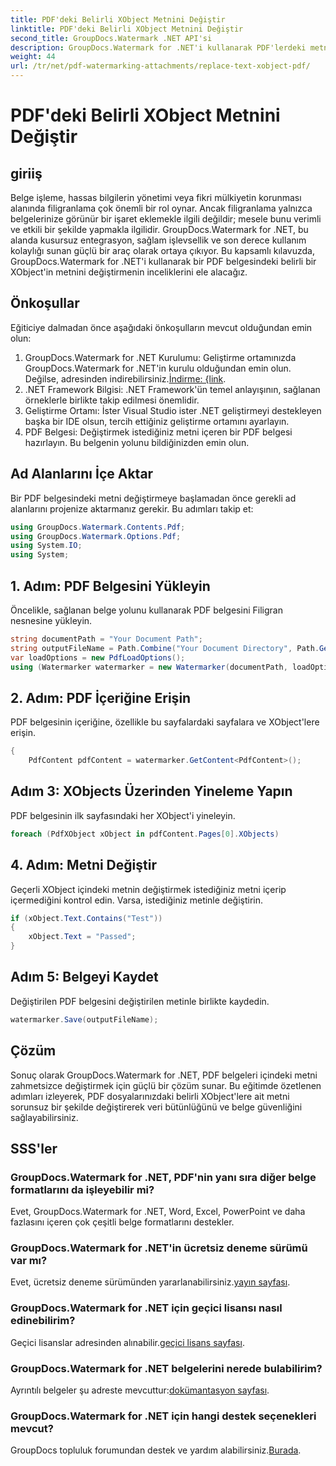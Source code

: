 ```yaml
---
title: PDF'deki Belirli XObject Metnini Değiştir
linktitle: PDF'deki Belirli XObject Metnini Değiştir
second_title: GroupDocs.Watermark .NET API'si
description: GroupDocs.Watermark for .NET'i kullanarak PDF'lerdeki metni etkili bir şekilde değiştirin. Filigranı .NET uygulamalarınıza sorunsuz bir şekilde entegre edin.
weight: 44
url: /tr/net/pdf-watermarking-attachments/replace-text-xobject-pdf/
---
```


# PDF'deki Belirli XObject Metnini Değiştir

## giriiş
Belge işleme, hassas bilgilerin yönetimi veya fikri mülkiyetin korunması alanında filigranlama çok önemli bir rol oynar. Ancak filigranlama yalnızca belgelerinize görünür bir işaret eklemekle ilgili değildir; mesele bunu verimli ve etkili bir şekilde yapmakla ilgilidir. GroupDocs.Watermark for .NET, bu alanda kusursuz entegrasyon, sağlam işlevsellik ve son derece kullanım kolaylığı sunan güçlü bir araç olarak ortaya çıkıyor. Bu kapsamlı kılavuzda, GroupDocs.Watermark for .NET'i kullanarak bir PDF belgesindeki belirli bir XObject'in metnini değiştirmenin inceliklerini ele alacağız.
## Önkoşullar
Eğiticiye dalmadan önce aşağıdaki önkoşulların mevcut olduğundan emin olun:
1.  GroupDocs.Watermark for .NET Kurulumu: Geliştirme ortamınızda GroupDocs.Watermark for .NET'in kurulu olduğundan emin olun. Değilse, adresinden indirebilirsiniz.[İndirme: {link](https://releases.groupdocs.com/Watermark/net/).
2. .NET Framework Bilgisi: .NET Framework'ün temel anlayışının, sağlanan örneklerle birlikte takip edilmesi önemlidir.
3. Geliştirme Ortamı: İster Visual Studio ister .NET geliştirmeyi destekleyen başka bir IDE olsun, tercih ettiğiniz geliştirme ortamını ayarlayın.
4. PDF Belgesi: Değiştirmek istediğiniz metni içeren bir PDF belgesi hazırlayın. Bu belgenin yolunu bildiğinizden emin olun.

## Ad Alanlarını İçe Aktar
Bir PDF belgesindeki metni değiştirmeye başlamadan önce gerekli ad alanlarını projenize aktarmanız gerekir. Bu adımları takip et:

```csharp
using GroupDocs.Watermark.Contents.Pdf;
using GroupDocs.Watermark.Options.Pdf;
using System.IO;
using System;
```
## 1. Adım: PDF Belgesini Yükleyin
Öncelikle, sağlanan belge yolunu kullanarak PDF belgesini Filigran nesnesine yükleyin.
```csharp
string documentPath = "Your Document Path";
string outputFileName = Path.Combine("Your Document Directory", Path.GetFileName(documentPath));
var loadOptions = new PdfLoadOptions();
using (Watermarker watermarker = new Watermarker(documentPath, loadOptions))
```
## 2. Adım: PDF İçeriğine Erişin
PDF belgesinin içeriğine, özellikle bu sayfalardaki sayfalara ve XObject'lere erişin.
```csharp
{
    PdfContent pdfContent = watermarker.GetContent<PdfContent>();
```
## Adım 3: XObjects Üzerinden Yineleme Yapın
PDF belgesinin ilk sayfasındaki her XObject'i yineleyin.
```csharp
foreach (PdfXObject xObject in pdfContent.Pages[0].XObjects)
```
## 4. Adım: Metni Değiştir
Geçerli XObject içindeki metnin değiştirmek istediğiniz metni içerip içermediğini kontrol edin. Varsa, istediğiniz metinle değiştirin.
```csharp
if (xObject.Text.Contains("Test"))
{
    xObject.Text = "Passed";
}
```
## Adım 5: Belgeyi Kaydet
Değiştirilen PDF belgesini değiştirilen metinle birlikte kaydedin.
```csharp
watermarker.Save(outputFileName);
```

## Çözüm
Sonuç olarak GroupDocs.Watermark for .NET, PDF belgeleri içindeki metni zahmetsizce değiştirmek için güçlü bir çözüm sunar. Bu eğitimde özetlenen adımları izleyerek, PDF dosyalarınızdaki belirli XObject'lere ait metni sorunsuz bir şekilde değiştirerek veri bütünlüğünü ve belge güvenliğini sağlayabilirsiniz.
## SSS'ler
### GroupDocs.Watermark for .NET, PDF'nin yanı sıra diğer belge formatlarını da işleyebilir mi?
Evet, GroupDocs.Watermark for .NET, Word, Excel, PowerPoint ve daha fazlasını içeren çok çeşitli belge formatlarını destekler.
### GroupDocs.Watermark for .NET'in ücretsiz deneme sürümü var mı?
 Evet, ücretsiz deneme sürümünden yararlanabilirsiniz.[yayın sayfası](https://releases.groupdocs.com/).
### GroupDocs.Watermark for .NET için geçici lisansı nasıl edinebilirim?
 Geçici lisanslar adresinden alınabilir.[geçici lisans sayfası](https://purchase.groupdocs.com/temporary-license/).
### GroupDocs.Watermark for .NET belgelerini nerede bulabilirim?
 Ayrıntılı belgeler şu adreste mevcuttur:[dokümantasyon sayfası](https://tutorials.groupdocs.com/Watermark/net/).
### GroupDocs.Watermark for .NET için hangi destek seçenekleri mevcut?
 GroupDocs topluluk forumundan destek ve yardım alabilirsiniz.[Burada](https://forum.groupdocs.com/c/watermark/19).